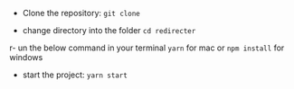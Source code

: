 - Clone the repository:
```git clone```

- change directory into the folder
```cd redirecter```

r- un the below command in your terminal
```yarn``` for mac or ```npm install``` for windows

- start the project:
```yarn start```
